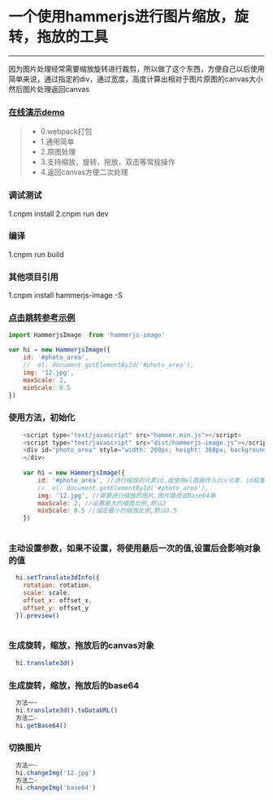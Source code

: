 # 一个使用hammerjs进行图片缩放，旋转，拖放的工具
------
因为图片处理经常需要缩放旋转进行裁剪，所以做了这个东西，方便自己以后使用
简单来说，通过指定的div，通过宽度，高度计算出相对于图片原图的canvas大小然后图片处理返回canvas

### [在线演示demo](https://rzl.github.io/hammerjs-image/demo/index.html)


> * 0.webpack打包
> * 1.通用简单
> * 2.原图处理
> * 3.支持缩放，旋转，拖放，双击等常规操作
> * 4.返回canvas方便二次处理

### 调试测试
1.cnpm install
2.cnpm run dev

### 编译
1.cnpm run build

### 其他项目引用
1.cnpm install hammerjs-image -S
### [点击跳转参考示例](https://github.com/rzl/hammerjs-image-test)

```js
import HammerjsImage  from 'hammerjs-image'

var hi = new HammerjsImage({
    id: '#photo_area',
    //  el: document.getElementById('#photo_area'),
    img: '12.jpg',
    maxScale: 2,
    minScale: 0.5
})
```

### 使用方法，初始化
```js
    <script type="text/javascript" src="hammer.min.js"></script>
    <script type="text/javascript" src="dist/hammerjs-image.js"></script>
    <div id="photo_area" style="width: 260px; height: 360px; background-color: black; overflow: hidden;">
    </div>
    
    var hi = new HammerjsImage({
        id: '#photo_area', //进行缩放的元素id,或使用el直接传入div元素，id权重较高
        //  el: document.getElementById('#photo_area'),
        img: '12.jpg', //需要进行缩放的图片,图片路径或Base64串
        maxScale: 2, //设置最大的缩放比例,默认2
        minScale: 0.5 //设定最小的缩放比例,默认0.5
    })
    
```

### 主动设置参数，如果不设置，将使用最后一次的值,设置后会影响对象的值
```js
  hi.setTranslate3dInfo({
    rotation: rotation,
    scale: scale,
    offset_x: offset_x,
    offset_y: offset_y
  }).preview()
    
```

### 生成旋转，缩放，拖放后的canvas对象
```js
  hi.translate3d()
```

### 生成旋转，缩放，拖放后的base64
```js
  方法一~
  hi.translate3d().toDataURL()
  方法二~
  hi.getBase64()
```

### 切换图片
```js
  方法一~
  hi.changeImg('12.jpg')
  方法二~
  hi.changeImg('base64')
```
